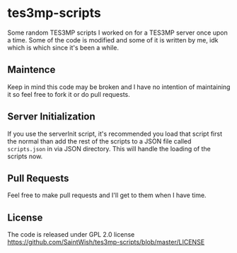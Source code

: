 # tes3mp-scripts
Some random TES3MP scripts I worked on for a TES3MP server once upon a time. Some of the code is modified and some of it is written by me, idk which is which since it's been a while. 

## Maintence
Keep in mind this code may be broken and I have no intention of maintaining it so feel free to fork it or do pull requests.

## Server Initialization
If you use the serverInit script, it's recommended you load that script first the normal than add the rest of the scripts to a JSON file called ``scripts.json`` in via JSON directory. This will handle the loading of the scripts now.

## Pull Requests
Feel free to make pull requests and I'll get to them when I have time.

## License
The code is released under GPL 2.0 license https://github.com/SaintWish/tes3mp-scripts/blob/master/LICENSE